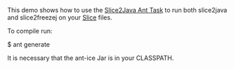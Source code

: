 This demo shows how to use the [Slice2Java Ant Task](../README.md#slice2javatask)
to run both slice2java and slice2freezej on your [Slice](https://doc.zeroc.com/display/Ice/The+Slice+Language)
files.

To compile run:

$ ant generate

It is necessary that the ant-ice Jar is in your CLASSPATH.
